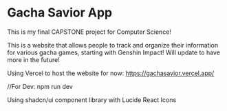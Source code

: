 # Gacha Savior App

This is my final CAPSTONE project for Computer Science!

This is a website that allows people to track and organize their information for various gacha games, starting with Genshin Impact! Will update to have more in the future!

Using Vercel to host the website for now: https://gachasavior.vercel.app/

//For Dev: npm run dev

Using shadcn/ui component library with Lucide React Icons
